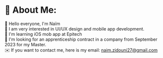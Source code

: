 # 💫 About Me:
👋 Hello everyone, I'm Naïm<br>👀 I am very interested in UI/UX design and mobile app development. <br>🍏 I'm learning iOS mob app at Epitech <br>🤝 I'm looking for an apprenticeship contract in a company from September 2023 for my Master.<br> ✉️ If you want to contact me, here is my email: naim.zidouni27@gmail.com


